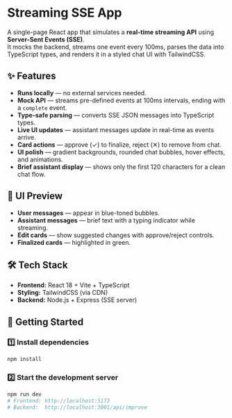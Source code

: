 # Streaming SSE App

A single-page React app that simulates a **real-time streaming API** using **Server-Sent Events (SSE)**.  
It mocks the backend, streams one event every 100ms, parses the data into TypeScript types, and renders it in a styled chat UI with TailwindCSS.

## ✨ Features

- **Runs locally** — no external services needed.
- **Mock API** — streams pre-defined events at 100ms intervals, ending with a `complete` event.
- **Type-safe parsing** — converts SSE JSON messages into TypeScript types.
- **Live UI updates** — assistant messages update in real-time as events arrive.
- **Card actions** — approve (✓) to finalize, reject (✕) to remove from chat.
- **UI polish** — gradient backgrounds, rounded chat bubbles, hover effects, and animations.
- **Brief assistant display** — shows only the first 120 characters for a clean chat flow.

## 📸 UI Preview

- **User messages** — appear in blue-toned bubbles.
- **Assistant messages** — brief text with a typing indicator while streaming.
- **Edit cards** — show suggested changes with approve/reject controls.
- **Finalized cards** — highlighted in green.

## 🛠️ Tech Stack

- **Frontend:** React 18 + Vite + TypeScript
- **Styling:** TailwindCSS (via CDN)
- **Backend:** Node.js + Express (SSE server)

## 🚀 Getting Started

### 1️⃣ Install dependencies
```bash
npm install

```

### 2️⃣ Start the development server
```bash
npm run dev
# Frontend: http://localhost:5173
# Backend:  http://localhost:3001/api/improve